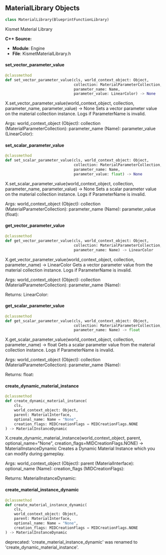 ## MaterialLibrary Objects

```python
class MaterialLibrary(BlueprintFunctionLibrary)
```

Kismet Material Library

**C++ Source:**

- **Module**: Engine
- **File**: KismetMaterialLibrary.h

<a id="unreal.MaterialLibrary.set_vector_parameter_value"></a>

#### set_vector_parameter_value

```python
@classmethod
def set_vector_parameter_value(cls, world_context_object: Object,
                               collection: MaterialParameterCollection,
                               parameter_name: Name,
                               parameter_value: LinearColor) -> None
```

X.set_vector_parameter_value(world_context_object, collection, parameter_name, parameter_value) -> None
Sets a vector parameter value on the material collection instance. Logs if ParameterName is invalid.

Args:
    world_context_object (Object): 
    collection (MaterialParameterCollection): 
    parameter_name (Name): 
    parameter_value (LinearColor):

<a id="unreal.MaterialLibrary.set_scalar_parameter_value"></a>

#### set_scalar_parameter_value

```python
@classmethod
def set_scalar_parameter_value(cls, world_context_object: Object,
                               collection: MaterialParameterCollection,
                               parameter_name: Name,
                               parameter_value: float) -> None
```

X.set_scalar_parameter_value(world_context_object, collection, parameter_name, parameter_value) -> None
Sets a scalar parameter value on the material collection instance. Logs if ParameterName is invalid.

Args:
    world_context_object (Object): 
    collection (MaterialParameterCollection): 
    parameter_name (Name): 
    parameter_value (float):

<a id="unreal.MaterialLibrary.get_vector_parameter_value"></a>

#### get_vector_parameter_value

```python
@classmethod
def get_vector_parameter_value(cls, world_context_object: Object,
                               collection: MaterialParameterCollection,
                               parameter_name: Name) -> LinearColor
```

X.get_vector_parameter_value(world_context_object, collection, parameter_name) -> LinearColor
Gets a vector parameter value from the material collection instance. Logs if ParameterName is invalid.

Args:
    world_context_object (Object): 
    collection (MaterialParameterCollection): 
    parameter_name (Name): 

Returns:
    LinearColor:

<a id="unreal.MaterialLibrary.get_scalar_parameter_value"></a>

#### get_scalar_parameter_value

```python
@classmethod
def get_scalar_parameter_value(cls, world_context_object: Object,
                               collection: MaterialParameterCollection,
                               parameter_name: Name) -> float
```

X.get_scalar_parameter_value(world_context_object, collection, parameter_name) -> float
Gets a scalar parameter value from the material collection instance. Logs if ParameterName is invalid.

Args:
    world_context_object (Object): 
    collection (MaterialParameterCollection): 
    parameter_name (Name): 

Returns:
    float:

<a id="unreal.MaterialLibrary.create_dynamic_material_instance"></a>

#### create_dynamic_material_instance

```python
@classmethod
def create_dynamic_material_instance(
    cls,
    world_context_object: Object,
    parent: MaterialInterface,
    optional_name: Name = "None",
    creation_flags: MIDCreationFlags = MIDCreationFlags.NONE
) -> MaterialInstanceDynamic
```

X.create_dynamic_material_instance(world_context_object, parent, optional_name="None", creation_flags=MIDCreationFlags.NONE) -> MaterialInstanceDynamic
Creates a Dynamic Material Instance which you can modify during gameplay.

Args:
    world_context_object (Object): 
    parent (MaterialInterface): 
    optional_name (Name): 
    creation_flags (MIDCreationFlags): 

Returns:
    MaterialInstanceDynamic:

<a id="unreal.MaterialLibrary.create_material_instance_dynamic"></a>

#### create_material_instance_dynamic

```python
@classmethod
def create_material_instance_dynamic(
    cls,
    world_context_object: Object,
    parent: MaterialInterface,
    optional_name: Name = "None",
    creation_flags: MIDCreationFlags = MIDCreationFlags.NONE
) -> MaterialInstanceDynamic
```

deprecated: 'create_material_instance_dynamic' was renamed to 'create_dynamic_material_instance'.

<a id="unreal.MathLibrary"></a>
